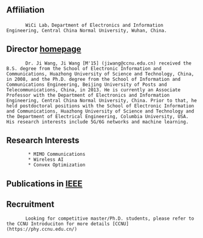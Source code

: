 ## Affiliation
           WiCi Lab，Department of Electronics and Information Engineering, Central China Normal University, Wuhan, China.

           
## Director    [homepage](https://phy.ccnu.edu.cn/info/1063/4380.htm)  

           Dr. Ji Wang, Ji Wang [M'15] (jiwang@ccnu.edu.cn) received the B.S. degree from the School of Electronic Information and Communications, Huazhong University of Science and Technology, China, in 2008, and the Ph.D. degree from the School of Information and Communications Engineering, Beijing University of Posts and Telecommunications, China, in 2013. He is currently an Associate Professor with the Department of Electronics and Information Engineering, Central China Normal University, China. Prior to that, he held postdoctoral positions with the School of Electronic Information and Communications, Huazhong University of Science and Technology and the Department of Electrical Engineering, Columbia University, USA. His research interests include 5G/6G networks and machine learning.

## Research Interests

            * MIMO Communications
            * Wireless AI
            * Convex Optimization

## Publications in [IEEE](https://ieeexplore.ieee.org/author/37086292692)  
            
## Recruitment

           Looking for competitive master/Ph.D. students, please refer to the CCNU Introduciton for more details [CCNU](https://phy.ccnu.edu.cn/)  
